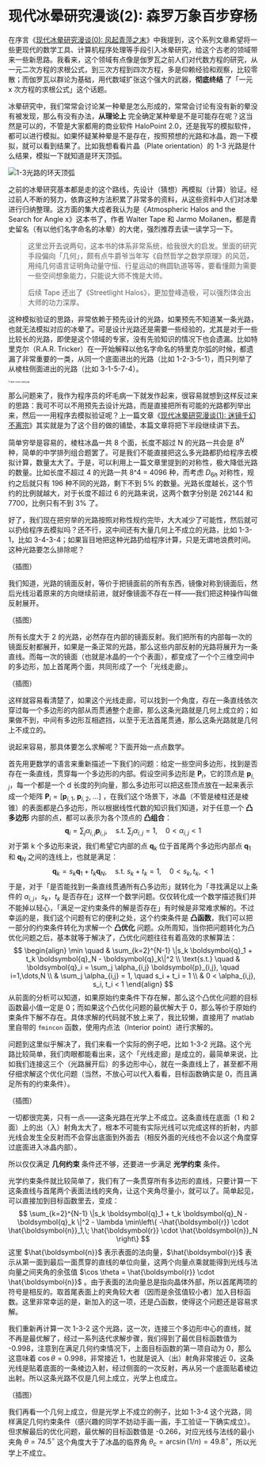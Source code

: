 # 现代冰晕研究漫谈(2): 森罗万象百步穿杨

在序言《[现代冰晕研究漫谈(0): 风起青萍之末](https://zhuanlan.zhihu.com/p/461810067)》中我提到，这个系列文章希望将一些更现代的数学工具、计算机程序处理等手段引入冰晕研究，给这个古老的领域带来一些新思路。我看来，这个领域有点像是伽罗瓦之前人们对代数方程的研究，从一元二次方程的求根公式，到三次方程到四次方程，多是仰赖经验和观察，比较零散；而伽罗瓦以群论为基础，用代数域扩张这个强大的武器，**彻底终结** 了「一元 x 次方程的求根公式」这个话题。

冰晕研究中，我们常常会讨论某一种晕是怎么形成的，常常会讨论有没有新的晕没有被发现，那么有没有办法，**从理论上** 完全确定某种晕是不是可能存在呢？这当然是可以的，不管是大家都用的商业软件 HaloPoint 2.0，还是我写的模拟软件，都可以进行模拟。如果怀疑某种晕是不是存在，按照预想的光路和冰晶，跑一下模拟，就可以看到结果了。比如我想看看片晶（Plate orientation）的 1-3 光路是什么结果，模拟一下就知道是环天顶弧。

![1-3光路的环天顶弧](img/rp1-3_plt0.5_s25_i2_note.jpg)

之前的冰晕研究基本都是走的这个路线，先设计（猜想）再模拟（计算）验证。经过前人不断的努力，依靠这种方法积累了非常多的资料，从这些资料中人们对冰晕进行归纳整理。这方面的集大成者我认为是《Atmospheric Halos and the Search for Angle x》这本书了，作者 Walter Tape 和 Jarmo Moilanen，都是青史留名（有以他们名字命名的冰晕）的大佬，强烈推荐去读一读学习一下。

> 这里岔开去说两句，这本书的体系非常系统，给我很大的启发。里面的研究手段偏向「几何」，颇有点牛爵爷当年写《自然哲学之数学原理》的风范，用纯几何语言证明角动量守恒、行星运动的椭圆轨道等等，要看懂颇为需要一些空间想象能力，只能说大师不愧是大师。
>
> 后续 Tape 还出了《Streetlight Halos》，更加登峰造极，可以强烈体会出大师的功力深厚。

这种模拟验证的思路，非常依赖于预先设计的光路，如果预先不知道某一条光路，也就无法模拟对应的冰晕了。可是设计光路还是需要一些经验的，尤其是对于一些比较长的光路，即使是这个领域的专家，没有先验知识的情况下也会遗漏。比如特里克尔（R.A.R. Tricker）在一开始解释以他名字命名的特里克尔弧的时候，都遗漏了非常重要的一类，从同一个底面进出的光路（比如 1-2-3-5-1），而只列举了从棱柱侧面进出的光路（比如 3-1-5-7-4）。

<img src="img/Tricker_arc_raypath.png" alt="两种 Tricker 弧的光路" style="zoom:28%;" />

那么问题来了，我作为程序员的坏毛病一下就发作起来，很容易就想到这样反过来的思路：我可不可以不用预先去设计光路，而是直接把所有可能的光路都列举出来，然后一一用程序去模拟验证呢？上一篇文章《[现代冰晕研究漫谈(1): 迷镜千幻不离宗](https://zhuanlan.zhihu.com/p/462717356)》其实就是为了这个目的做的铺垫，本篇文章将把下半段继续讲下去。

简单穷举是容易的，棱柱冰晶一共 8 个面，长度不超过 N 的光路一共会是 $8^N$ 种，简单的中学排列组合题罢了。可是我们不能直接把这么多光路都扔给程序去模拟计算，数量太大了。于是，可以利用上一篇文章里提到的对称性，极大降低光路的数量。比如长度不超过 4 的光路一共 8^4 = 4096 种，而考虑 $D_{6h}$ 对称性，规约之后就只有 196 种不同的光路，剩下不到 5% 的数量。光路长度越长，这个节约的比例就越大，对于长度不超过 6 的光路来说，这两个数字分别是 262144 和 7700，比例只有不到 3% 了。

好了，我们现在把穷举的光路按照对称性规约完毕，大大减少了可能性，然后就可以扔给程序去模拟吗？还不行，这中间还有大量几何上不成立的光路，比如 1-3-1，比如 3-4-3-4；如果盲目地把这种光路扔给程序计算，只是无谓地浪费时间。这种光路要怎么排除呢？

（插图）

我们知道，光路的镜面反射，等价于把镜面前的所有东西，镜像对称到镜面后，然后光线沿着原来的方向继续前进，就好像镜面不存在一样——我们把这种操作叫做反射展开。

（插图）

所有长度大于 2 的光路，必然存在内部的镜面反射。我们把所有的内部每一次的镜面反射都展开，如果是一条正常的光路，那么这些内部反射的光路将展开为一条直线。而每一次的镜面（也就是冰晶的一个个表面），都变成了一个个三维空间中的多边形，加上首尾两个面，共同形成了一个「光线走廊」。

（插图）

这样就容易看清楚了，如果这个光线走廊，可以找到一个角度，存在一条直线依次穿过每一个多边形的内部从而贯通整个走廊，那么这条光路就是几何上成立的；如果做不到，中间有多边形互相遮挡，以至于无法首尾贯通，那么这条光路就是几何上不成立的。

说起来容易，那具体要怎么求解呢？下面开始一点点数学。

首先用更数学的语言来重新描述一下我们的问题：给定一些空间多边形，找到是否存在一条直线，贯穿每一个多边形的内部。假设空间多边形是 $\mathbf{P}_i$，它的顶点是 $\boldsymbol{p}_{i,j}$，每一个都是一个 d 长度的列向量，那么多边形可以把这些顶点放在一起来表示成一个矩阵 $\mathbf{P}_i=\left[\boldsymbol{p}_{i,1},\; \boldsymbol{p}_{i,2},\;\dots\right]$ ，在我们这个场景下，冰晶（不管是棱柱还是棱锥）的表面都是凸多边形，所以根据线性代数的知识我们知道，对于任意一个 **凸多边形** 内部的点，都可以表示为各个顶点的 **凸组合**：
$$
\boldsymbol{q}_i = \sum_j \alpha_{i,j} \boldsymbol{p}_{i,j}, \quad \text{s.t. } \sum_j \alpha_{i,j} = 1, \quad 0 < \alpha_{i,j} < 1
$$
对于第 k 个多边形来说，我们希望它内部的点 $\boldsymbol{q}_k$ 位于首尾两个多边形内部点 $\boldsymbol{q}_1$ 和 $\boldsymbol{q}_N$ 之间的连线上，也就是满足：
$$
\boldsymbol{q}_k = s_k \boldsymbol{q}_1 + t_k \boldsymbol{q}_N, \quad \text{s.t. } s_k + t_k = 1, \quad 0 < s_k, t_k, < 1
$$
于是，对于「是否能找到一条直线贯通所有凸多边形」就转化为「寻找满足以上条件的 $\alpha_{i,j}$，$s_k$，$t_k$ 是否存在」这样一个数学问题。仅仅转化成一个数学描述我们并不能掉以轻心，「满足一定约束条件的解是否存在」有时候是非常难求解的。不过幸运的是，我们这个问题有它的便利之处，这个约束条件是 **凸函数**，我们可以把一部分的约束条件转化为求解一个 **凸优化** 问题。众所周知，当你把问题转化为凸优化问题之后，基本就等于解决了，凸优化问题往往有着高效的求解算法：
$$
\begin{align}
\min \quad & \sum_{k=2}^{N-1} \|s_k \boldsymbol{q}_1 + t_k \boldsymbol{q}_N - \boldsymbol{q}_k\|^2 \\
\text{s.t.} \quad & \boldsymbol{q}_i = \sum_j \alpha_{i,j} \boldsymbol{p}_{i,j}, \quad i=1,\dots,N \\
& \sum_j \alpha_{i,j} = 1, \quad s_i + t_i = 1 \\
& 0 < \alpha_{i,j}, s_i, t_i < 1
\end{align}
$$
从前面的分析可以知道，如果原始约束条件下存在解，那么这个凸优化问题的目标函数最小值一定是 0；而如果这个凸优化问题的最优解大于 0，那么等价于原始约束条件下解不存在。具体求解的代码就不放上来了，我比较懒，直接用了 matlab 里自带的 `fmincon` 函数，使用内点法（Interior point）进行求解的。

问题到这里似乎解决了，我们来看一个实际的例子吧，比如 1-3-2 光路。这个光路比较简单，我们肉眼都能看出来，这个「光线走廊」是成立的，最简单来说，比如我们连接这三个（光路展开后）的多边形中心，就在一条直线上了，甚至都不用仔细求解这个优化问题（当然，不放心可以代入看看，目标函数确实是 0，而且满足所有的约束条件）。

（插图）

一切都很完美，只有一点——这条光路在光学上不成立。这条直线在底面（1 和 2 面）上的出（入）射角太大了，根本不可能有实际光线可以完成这样的折射，内部光线会发生全反射而不会穿出底面到外面去（相反外面的光线也不会以这个角度穿过底面进入冰晶内部）。

所以仅仅满足 **几何约束** 条件还不够，还要进一步满足 **光学约束** 条件。

光学约束条件就比较简单了，我们有了一条贯穿所有多边形的直线，只要计算一下这条直线与首尾两个表面法线的夹角，让这个夹角尽量小，就可以了。简单起见，可以直接加到目标函数里去，变成：
$$
\sum_{k=2}^{N-1} \|s_k \boldsymbol{q}_1 + t_k \boldsymbol{q}_N - \boldsymbol{q}_k \|^2 - \lambda \min\left\{ -\hat{\boldsymbol{r}} \cdot \hat{\boldsymbol{n}}_1,\; \hat{\boldsymbol{r}} \cdot \hat{\boldsymbol{n}}_N \right\}
$$
这里 $\hat{\boldsymbol{n}}$ 表示表面的法向量，$\hat{\boldsymbol{r}}$ 表示从第一面到最后一面贯穿的直线的单位向量，这两个向量点乘就能得到光线与法向量之间夹角的余弦值 $\cos \theta = \hat{\boldsymbol{r}} \cdot \hat{\boldsymbol{n}}$ 。由于表面的法向量总是指向晶体外部，所以首尾两项的符号是相反的。取首尾表面上的夹角较大者（因而是余弦值较小者）加入目标函数。这里非常幸运的是，新加入的这一项，还是凸函数，使得这个问题还是容易求解。

我们重新再计算一次 1-3-2 这个光路，这一次，连接三个多边形中心的直线，就不再是最优解了，经过一系列迭代求解步骤，我们得到了最优目标函数值为 -0.998，注意到在满足几何约束情况下，上面目标函数的第一项自动为 0，那么这意味着 $\cos \theta = 0.998$，非常接近 1，也就是说入（出）射角非常接近 0，这条光线是贴着底面的一条棱边入射，经过侧面的一次反射，再从另一个底面贴着棱边出射。所以这条光路不仅是几何上成立，光学上也成立。

（插图）

我们再看一个几何上成立，但是光学上不成立的例子，比如 1-3-4 这个光路，同样满足几何约束条件（感兴趣的同学不妨动手画一画，手工验证一下确实成立）。但求解最后的优化问题，最优解的目标函数值是 -0.266，对应光线与法线的最小夹角 $\theta = 74.5^\circ$ 这个角度大于了冰晶的临界角 $\theta_c = \arcsin(1/n) = 49.8^\circ$，所以光学上不成立。
